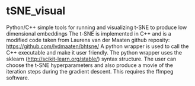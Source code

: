 # tSNE_visual
Python/C++ simple tools for running and visualizing t-SNE to produce low dimensional embeddings
The t-SNE is implemented in C++ and is a modified code taken from Laurens van der Maaten github reposity: https://github.com/lvdmaaten/bhtsne/
A python wrapper is used to call the C++ executable and make it user friendly. 
The python wrapper uses the sklearn (http://scikit-learn.org/stable/) syntax structure.
The user can choose the t-SNE hyperparameters and also produce a movie of the iteration steps during the
gradient descent. This requires the ffmpeg software.
 
 
